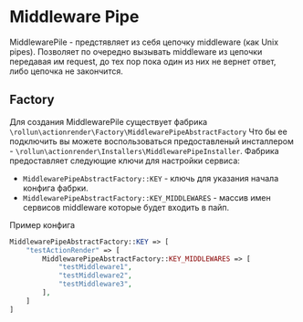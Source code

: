 # Middleware Pipe
MiddlewarePile - предстявляет из себя цепочку middleware (как Unix pipes).
Позволяет по очередно вызывать middleware из цепочки передавая им request,
до тех пор пока один из них не вернет ответ, либо цепочка не закончится.

## Factory
Для создания MiddlewarePile существует фабрика `\rollun\actionrender\Factory\MiddlewarePipeAbstractFactory`
Что бы ее подключить вы можете воспользоваться предоставленый инсталлером - `\rollun\actionrender\Installers\MiddlewarePipeInstaller`.
Фабрика предоставляет следующие ключи для настройки сервиса:
* `MiddlewarePipeAbstractFactory::KEY` - ключь для указания начала конфига фабрки.
* `MiddlewarePipeAbstractFactory::KEY_MIDDLEWARES` - массив имен сервисов middleware которые будет входить в пайп.

Пример конфига
```php
MiddlewarePipeAbstractFactory::KEY => [
    "testActionRender" => [
        MiddlewarePipeAbstractFactory::KEY_MIDDLEWARES => [
            "testMiddleware1",
            "testMiddleware2",
            "testMiddleware3",
        ],
    ]
]
```

